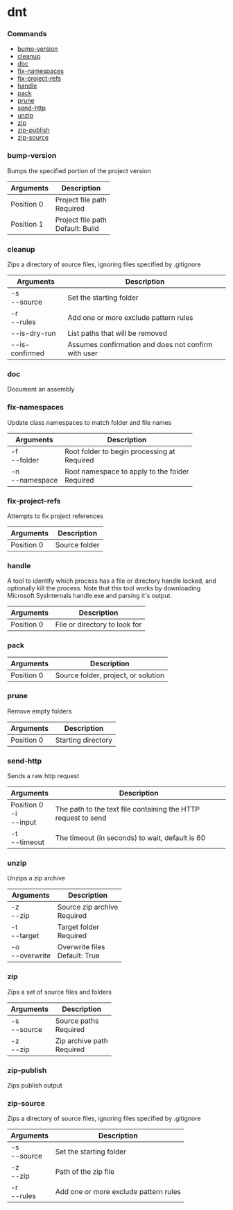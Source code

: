 # dnt

### Commands

* [bump-version](#bump-version)
* [cleanup](#cleanup)
* [doc](#doc)
* [fix-namespaces](#fix-namespaces)
* [fix-project-refs](#fix-project-refs)
* [handle](#handle)
* [pack](#pack)
* [prune](#prune)
* [send-http](#send-http)
* [unzip](#unzip)
* [zip](#zip)
* [zip-publish](#zip-publish)
* [zip-source](#zip-source)


### bump-version

Bumps the specified portion of the project version

|Arguments |Description |
|----------|------------|
|Position 0|Project file path<br/>Required|
|Position 1|Project file path<br/>Default: Build|

### cleanup

Zips a directory of source files, ignoring files specified by .gitignore

|Arguments |Description |
|----------|------------|
|-s<br/>--source|Set the starting folder|
|-r<br/>--rules|Add one or more exclude pattern rules|
|--is-dry-run|List paths that will be removed|
|--is-confirmed|Assumes confirmation and does not confirm with user|

### doc

Document an assembly

### fix-namespaces

Update class namespaces to match folder and file names

|Arguments |Description |
|----------|------------|
|-f<br/>--folder|Root folder to begin processing at<br/>Required|
|-n<br/>--namespace|Root namespace to apply to the folder<br/>Required|

### fix-project-refs

Attempts to fix project references

|Arguments |Description |
|----------|------------|
|Position 0|Source folder|

### handle

A tool to identify which process has a file or directory handle locked, and optionally kill the process.  Note that this tool works by downloading Microsoft SysInternals handle.exe and parsing it's output.

|Arguments |Description |
|----------|------------|
|Position 0|File or directory to look for|

### pack



|Arguments |Description |
|----------|------------|
|Position 0|Source folder, project, or solution|

### prune

Remove empty folders

|Arguments |Description |
|----------|------------|
|Position 0|Starting directory|

### send-http

Sends a raw http request

|Arguments |Description |
|----------|------------|
|Position 0<br/>-i<br/>--input|The path to the text file containing the HTTP request to send|
|-t<br/>--timeout|The timeout (in seconds) to wait, default is 60|

### unzip

Unzips a zip archive

|Arguments |Description |
|----------|------------|
|-z<br/>--zip|Source zip archive<br/>Required|
|-t<br/>--target|Target folder<br/>Required|
|-o<br/>--overwrite|Overwrite files<br/>Default: True|

### zip

Zips a set of source files and folders

|Arguments |Description |
|----------|------------|
|-s<br/>--source|Source paths<br/>Required|
|-z<br/>--zip|Zip archive path<br/>Required|

### zip-publish

Zips publish output

### zip-source

Zips a directory of source files, ignoring files specified by .gitignore

|Arguments |Description |
|----------|------------|
|-s<br/>--source|Set the starting folder|
|-z<br/>--zip|Path of the zip file|
|-r<br/>--rules|Add one or more exclude pattern rules|

